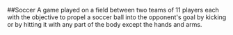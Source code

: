 ##Soccer
A game played on a field between two teams of 11 players each with the objective to propel a soccer ball into the opponent's goal by kicking or by hitting it with any part of the body except the hands and arms.